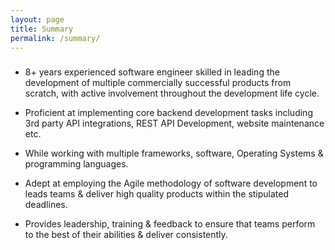 ```yaml
---
layout: page
title: Summary
permalink: /summary/
---
```


### <!--Summary-->

- 8+ years experienced software engineer skilled in leading the development of multiple commercially successful products from scratch, with active involvement throughout the development life cycle.

  

- Proficient at implementing core backend development tasks including 3rd party API integrations, REST API Development, website maintenance etc.

- While working with multiple frameworks, software, Operating Systems & programming languages.

- Adept at employing the Agile methodology of software development to leads teams & deliver high quality products within the stipulated deadlines. 

- Provides leadership, training & feedback to ensure that teams perform to the best of their abilities & deliver consistently.

  
